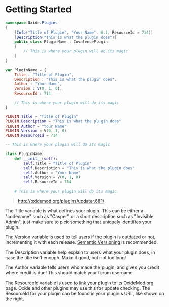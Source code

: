 # Getting Started

``` csharp
namespace Oxide.Plugins
{
    [Info("Title of Plugin", "Your Name", 0.1, ResourceId = 714)]
    [Description("This is what the plugin does")]
    public class PluginName : CovalencePlugin
    {
        // This is where your plugin will do its magic
    }
}
```

``` javascript
var PluginName = {
    Title : "Title of Plugin",
    Description : "This is what the plugin does",
    Author : "Your Name",
    Version : V(0, 1, 0),
    ResourceId : 714

    // This is where your plugin will do its magic
}
```

``` lua
PLUGIN.Title = "Title of Plugin"
PLUGIN.Description = "This is what the plugin does"
PLUGIN.Author = "Your Name"
PLUGIN.Version = V(0, 1, 0)
PLUGIN.ResourceId = 714

-- This is where your plugin will do its magic
```

``` python
class PluginName:
    def __init__(self):
        self.Title = "Title of Plugin"
        self.Description = "This is what the plugin does"
        self.Author = "Your Name"
        self.Version = V(0, 1, 0)
        self.ResourceId = 714

    # This is where your plugin will do its magic
```

> http://oxidemod.org/plugins/updater.681/

The Title variable is what defines your plugin. This can be either a "codename" such as "Casper" or a short description such as "Invisible Admin", just make sure to pick something that uniquely identifies your plugin.

The Version variable is used to tell users if the plugin is outdated or not, incrementing it with each release. [Semantic Versioning](http://semver.org/) is recommended.

The Description variable help explain to users what your plugin does, in case the title isn't enough. Make it good, but not too long!

The Author variable tells users who made the plugin, and gives you credit where credit is due! This should match your forum username.

The ResourceId variable is used to link your plugin to its OxideMod.org page. Oxide and other plugins may use this for update checking. The ResourceId for your plugin can be found in your plugin's URL, like shown on the right.